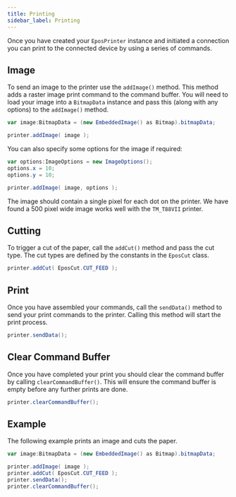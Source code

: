 ```yaml
---
title: Printing
sidebar_label: Printing
---
```


Once you have created your `EposPrinter` instance and initiated a connection you can print to the connected device by using a series of commands.


## Image

To send an image to the printer use the `addImage()` method.
This method adds a raster image print command to the command buffer. You will need to load your image into a `BitmapData` instance and pass this (along with any options) to the `addImage()` method.


```actionscript
var image:BitmapData = (new EmbeddedImage() as Bitmap).bitmapData;

printer.addImage( image );
```

You can also specify some options for the image if required:

```actionscript
var options:ImageOptions = new ImageOptions();
options.x = 10;
options.y = 10;

printer.addImage( image, options );
```

The image should contain a single pixel for each dot on the printer. We have found a 500 pixel wide image works well with the `TM_T88VII` printer.


## Cutting

To trigger a cut of the paper, call the `addCut()` method and pass the cut type.  The cut types are defined by the constants in the `EposCut` class.

```actionscript
printer.addCut( EposCut.CUT_FEED );
```



## Print

Once you have assembled your commands, call the `sendData()` method to send your print commands to the printer. Calling this method will start the print process.


```actionscript
printer.sendData();
```



## Clear Command Buffer

Once you have completed your print you should clear the command buffer by calling `clearCommandBuffer()`. This will ensure the command buffer is empty before any further prints are done. 


```actionscript
printer.clearCommandBuffer();
```




## Example

The following example prints an image and cuts the paper.

```actionscript
var image:BitmapData = (new EmbeddedImage() as Bitmap).bitmapData;

printer.addImage( image );
printer.addCut( EposCut.CUT_FEED );
printer.sendData();
printer.clearCommandBuffer();
```


